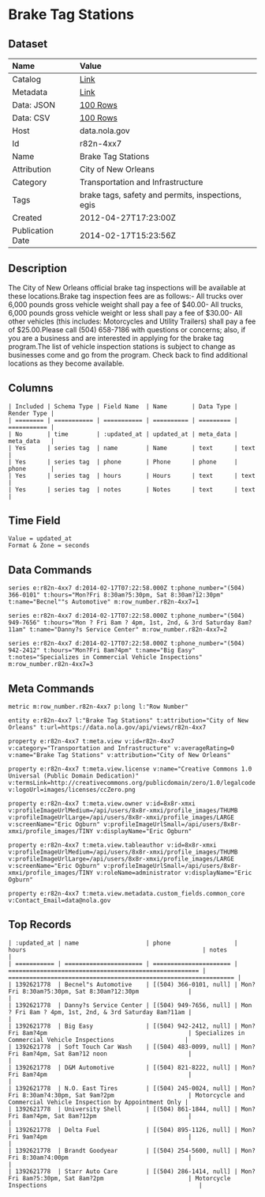 # Brake Tag Stations

## Dataset

| Name | Value |
| :--- | :---- |
| Catalog | [Link](https://catalog.data.gov/dataset/brake-tag-stations-cbd14) |
| Metadata | [Link](https://data.nola.gov/api/views/r82n-4xx7) |
| Data: JSON | [100 Rows](https://data.nola.gov/api/views/r82n-4xx7/rows.json?max_rows=100) |
| Data: CSV | [100 Rows](https://data.nola.gov/api/views/r82n-4xx7/rows.csv?max_rows=100) |
| Host | data.nola.gov |
| Id | r82n-4xx7 |
| Name | Brake Tag Stations |
| Attribution | City of New Orleans |
| Category | Transportation and Infrastructure |
| Tags | brake tags, safety and permits, inspections, egis |
| Created | 2012-04-27T17:23:00Z |
| Publication Date | 2014-02-17T15:23:56Z |

## Description

The City of New Orleans official brake tag inspections will be available at these locations.Brake tag inspection fees are as follows:- All trucks over 6,000 pounds gross vehicle weight shall pay a fee of $40.00- All trucks, 6,000 pounds gross vehicle weight or less shall pay a fee of $30.00- All other vehicles (this includes: Motorcycles and Utility Trailers) shall pay a fee of $25.00.Please call (504) 658-7186  with questions or concerns; also, if you are a business and are interested in applying for the brake tag program.The list of vehicle inspection stations is subject to change as businesses come and go from the program. Check back to find additional locations as they become available.

## Columns

```ls
| Included | Schema Type | Field Name  | Name       | Data Type | Render Type |
| ======== | =========== | =========== | ========== | ========= | =========== |
| No       | time        | :updated_at | updated_at | meta_data | meta_data   |
| Yes      | series tag  | name        | Name       | text      | text        |
| Yes      | series tag  | phone       | Phone      | phone     | phone       |
| Yes      | series tag  | hours       | Hours      | text      | text        |
| Yes      | series tag  | notes       | Notes      | text      | text        |
```

## Time Field

```ls
Value = updated_at
Format & Zone = seconds
```

## Data Commands

```ls
series e:r82n-4xx7 d:2014-02-17T07:22:58.000Z t:phone_number="(504) 366-0101" t:hours="Mon?Fri 8:30am?5:30pm, Sat 8:30am?12:30pm" t:name="Becnel""s Automotive" m:row_number.r82n-4xx7=1

series e:r82n-4xx7 d:2014-02-17T07:22:58.000Z t:phone_number="(504) 949-7656" t:hours="Mon ? Fri 8am ? 4pm, 1st, 2nd, & 3rd Saturday 8am?11am" t:name="Danny?s Service Center" m:row_number.r82n-4xx7=2

series e:r82n-4xx7 d:2014-02-17T07:22:58.000Z t:phone_number="(504) 942-2412" t:hours="Mon?Fri 8am?4pm" t:name="Big Easy" t:notes="Specializes in Commercial Vehicle Inspections" m:row_number.r82n-4xx7=3
```

## Meta Commands

```ls
metric m:row_number.r82n-4xx7 p:long l:"Row Number"

entity e:r82n-4xx7 l:"Brake Tag Stations" t:attribution="City of New Orleans" t:url=https://data.nola.gov/api/views/r82n-4xx7

property e:r82n-4xx7 t:meta.view v:id=r82n-4xx7 v:category="Transportation and Infrastructure" v:averageRating=0 v:name="Brake Tag Stations" v:attribution="City of New Orleans"

property e:r82n-4xx7 t:meta.view.license v:name="Creative Commons 1.0 Universal (Public Domain Dedication)" v:termsLink=http://creativecommons.org/publicdomain/zero/1.0/legalcode v:logoUrl=images/licenses/ccZero.png

property e:r82n-4xx7 t:meta.view.owner v:id=8x8r-xmxi v:profileImageUrlMedium=/api/users/8x8r-xmxi/profile_images/THUMB v:profileImageUrlLarge=/api/users/8x8r-xmxi/profile_images/LARGE v:screenName="Eric Ogburn" v:profileImageUrlSmall=/api/users/8x8r-xmxi/profile_images/TINY v:displayName="Eric Ogburn"

property e:r82n-4xx7 t:meta.view.tableauthor v:id=8x8r-xmxi v:profileImageUrlMedium=/api/users/8x8r-xmxi/profile_images/THUMB v:profileImageUrlLarge=/api/users/8x8r-xmxi/profile_images/LARGE v:screenName="Eric Ogburn" v:profileImageUrlSmall=/api/users/8x8r-xmxi/profile_images/TINY v:roleName=administrator v:displayName="Eric Ogburn"

property e:r82n-4xx7 t:meta.view.metadata.custom_fields.common_core v:Contact_Email=data@nola.gov
```

## Top Records

```ls
| :updated_at | name                   | phone                  | hours                                                  | notes                                                            | 
| =========== | ====================== | ====================== | ====================================================== | ================================================================ | 
| 1392621778  | Becnel"s Automotive    | [(504) 366-0101, null] | Mon?Fri 8:30am?5:30pm, Sat 8:30am?12:30pm              |                                                                  | 
| 1392621778  | Danny?s Service Center | [(504) 949-7656, null] | Mon ? Fri 8am ? 4pm, 1st, 2nd, & 3rd Saturday 8am?11am |                                                                  | 
| 1392621778  | Big Easy               | [(504) 942-2412, null] | Mon?Fri 8am?4pm                                        | Specializes in Commercial Vehicle Inspections                    | 
| 1392621778  | Soft Touch Car Wash    | [(504) 483-0099, null] | Mon?Fri 8am?4pm, Sat 8am?12 noon                       |                                                                  | 
| 1392621778  | D&M Automotive         | [(504) 821-8222, null] | Mon?Fri 8am?4pm                                        |                                                                  | 
| 1392621778  | N.O. East Tires        | [(504) 245-0024, null] | Mon?Fri 8:30am?4:30pm, Sat 9am?2pm                     | Motorcycle and Commercial Vehicle Inspection by Appointment Only | 
| 1392621778  | University Shell       | [(504) 861-1844, null] | Mon?Fri 8am?4pm, Sat 8am?12pm                          |                                                                  | 
| 1392621778  | Delta Fuel             | [(504) 895-1126, null] | Mon?Fri 9am?4pm                                        |                                                                  | 
| 1392621778  | Brandt Goodyear        | [(504) 254-5600, null] | Mon?Fri 8:30am?4:00pm                                  |                                                                  | 
| 1392621778  | Starr Auto Care        | [(504) 286-1414, null] | Mon?Fri 8am?5:30pm, Sat 8am?2pm                        | Motorcycle Inspections                                           | 
```